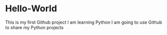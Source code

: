 # Hello-World
This is my first Github project
I am learning Python 
I am going to use Github to share my Python projects
